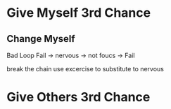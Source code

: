 # Give Myself 3rd Chance
## Change Myself
Bad Loop
Fail -> nervous -> not foucs -> Fail

break the chain use excercise to substitute to nervous
# Give Others 3rd Chance
